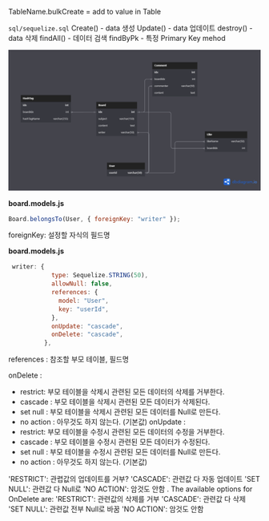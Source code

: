 TableName.bulkCreate = add to value in Table

`sql/sequelize.sql`
Create() - data 생성
Update() - data 업데이트
destroy() - data 삭제
findAll() - 데이터 검색
findByPk - 특정 Primary Key mehod

![img](DBDiagram.png)

**board.models.js**

```js
Board.belongsTo(User, { foreignKey: "writer" });
```

foreignKey: 설정할 자식의 필드명

**board.models.js**

```js
 writer: {
            type: Sequelize.STRING(50),
            allowNull: false,
            references: {
              model: "User",
              key: "userId",
            },
            onUpdate: "cascade",
            onDelete: "cascade",
          },
```

references : 참조할 부모 테이블, 필드명

onDelete :

- restrict: 부모 테이블을 삭제시 관련된 모든 데이터의 삭제를 거부한다.
- cascade : 부모 테이블을 삭제시 관련된 모든 데이터가 삭제된다.
- set null : 부모 테이블을 삭제시 관련된 모든 데이터를 Null로 만든다.
- no action : 아무것도 하지 않는다. (기본값)
  onUpdate :
- restrict: 부모 테이블을 수정시 관련된 모든 데이터의 수정을 거부한다.
- cascade : 부모 테이블을 수정시 관련된 모든 데이터가 수정된다.
- set null : 부모 테이블을 수정시 관련된 모든 데이터를 Null로 만든다.
- no action : 아무것도 하지 않는다. (기본값)

'RESTRICT': 관렵값의 업데이트를 거부?
'CASCADE': 관련값 다 자동 업데이트
'SET NULL': 관련값 다 Null로
'NO ACTION': 암것도 안함
.
The available options for OnDelete are:
'RESTRICT': 관련값의 삭제를 거부
'CASCADE': 관련값 다 삭제
'SET NULL': 관련값 전부 Null로 바꿈
'NO ACTION': 암것도 안함
